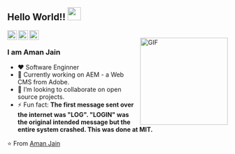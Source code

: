 

## Hello World!! <img src="https://raw.githubusercontent.com/iampavangandhi/iampavangandhi/master/gifs/Hi.gif" width="30px"></h2>

<a href="https://twitter.com/amn__jain">
  <img align="left" alt="Aman's Twitter" width="22px" src="https://cdn.jsdelivr.net/npm/simple-icons@v3/icons/twitter.svg" />
</a>
<a href="https://www.linkedin.com/in/amnjain/">
  <img align="left" alt="Aman's Linkdein" width="22px" src="https://cdn.jsdelivr.net/npm/simple-icons@v3/icons/linkedin.svg" />
</a>
<a href="https://github.com/amnjain">
  <img align="left" alt="Aman's Github" width="22px" src="https://cdn.jsdelivr.net/npm/simple-icons@v3/icons/github.svg" />
</a>

<br />
<img align="right" alt="GIF" src="https://media.giphy.com/media/jRf5fsn8G6YaogAWxn/giphy.gif" width="200" height="200"/>

### I am Aman Jain
- :heart: Software Enginner 
- 🌱 Currently working on AEM - a Web CMS from Adobe.
- 👯 I’m looking to collaborate on open source projects.
- ⚡ Fun fact: **The first message sent over the internet was "LOG". "LOGIN" was the original intended message but   the entire system crashed. This was done at MIT.**

⭐️ From [Aman Jain](https://github.com/amnjain)
